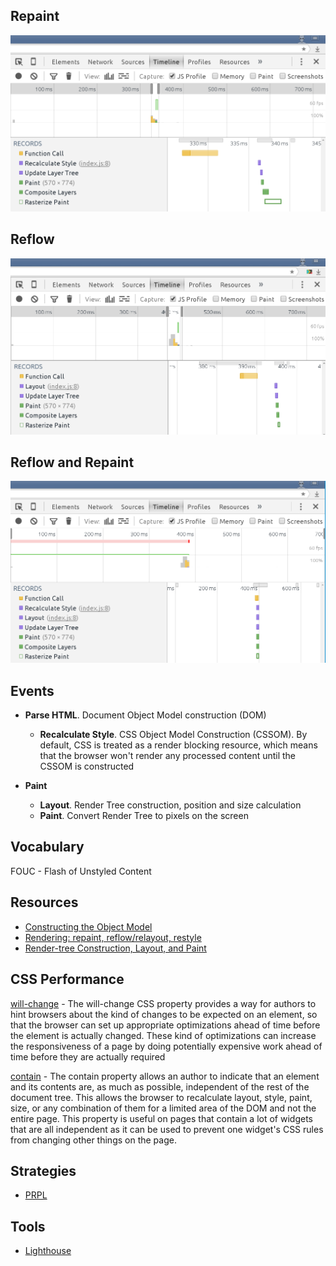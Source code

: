 ## Repaint

![Repaint Timeline Example](javascript/repaint/repaint.png)


## Reflow
![Repaint Timeline Example](javascript/reflow/reflow.png)


## Reflow and Repaint
![Repaint Timeline Example](javascript/reflow-repaint/reflow-repaint.png)


## Events

- **Parse HTML**. Document Object Model construction (DOM)
   - **Recalculate Style**. CSS Object Model Construction (CSSOM). By default, CSS is treated as
    a render blocking resource, which means that the browser won't render any processed content until the 
    CSSOM is constructed

- **Paint**
   - **Layout**. Render Tree construction, position and size calculation
   - **Paint**. Convert Render Tree to pixels on the screen


## Vocabulary

FOUC - Flash of Unstyled Content


## Resources
- [Constructing the Object Model](https://developers.google.com/web/fundamentals/performance/critical-rendering-path/constructing-the-object-model)
- [Rendering: repaint, reflow/relayout, restyle](http://www.phpied.com/rendering-repaint-reflowrelayout-restyle/)
- [Render-tree Construction, Layout, and Paint](https://developers.google.com/web/fundamentals/performance/critical-rendering-path/render-tree-construction)



## CSS Performance

[will-change](https://developer.mozilla.org/en/docs/Web/CSS/will-change) - The will-change CSS property provides a way for authors to hint browsers about the kind of changes to be expected on an element, so that the browser can set up appropriate optimizations ahead of time before the element is actually changed. These kind of optimizations can increase the responsiveness of a page by doing potentially expensive work ahead of time before they are actually required

[contain](https://developer.mozilla.org/en-US/docs/Web/CSS/contain) - The contain property allows an author to indicate that an element and its contents are, as much as possible, independent of the rest of the document tree. This allows the browser to recalculate layout, style, paint, size, or any combination of them for a limited area of the DOM and not the entire page. This property is useful on pages that contain a lot of widgets that are all independent as it can be used to prevent one widget's CSS rules from changing other things on the page.


## Strategies

- [PRPL](https://developers.google.com/web/fundamentals/performance/prpl-pattern/)


## Tools

- [Lighthouse](https://developers.google.com/web/tools/lighthouse/)

